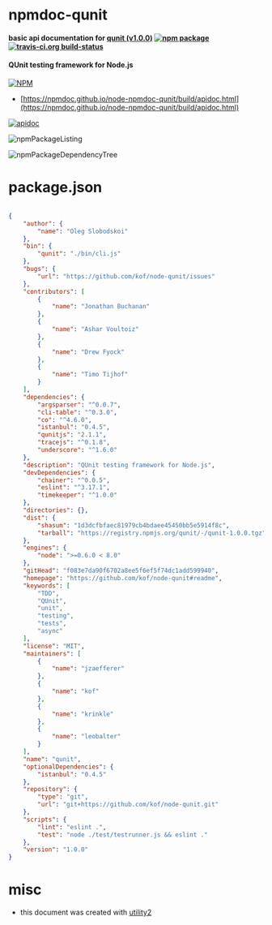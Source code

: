 # npmdoc-qunit

#### basic api documentation for  [qunit (v1.0.0)](https://github.com/kof/node-qunit#readme)  [![npm package](https://img.shields.io/npm/v/npmdoc-qunit.svg?style=flat-square)](https://www.npmjs.org/package/npmdoc-qunit) [![travis-ci.org build-status](https://api.travis-ci.org/npmdoc/node-npmdoc-qunit.svg)](https://travis-ci.org/npmdoc/node-npmdoc-qunit)

#### QUnit testing framework for Node.js

[![NPM](https://nodei.co/npm/qunit.png?downloads=true&downloadRank=true&stars=true)](https://www.npmjs.com/package/qunit)

- [https://npmdoc.github.io/node-npmdoc-qunit/build/apidoc.html](https://npmdoc.github.io/node-npmdoc-qunit/build/apidoc.html)

[![apidoc](https://npmdoc.github.io/node-npmdoc-qunit/build/screenCapture.buildCi.browser.%252Ftmp%252Fbuild%252Fapidoc.html.png)](https://npmdoc.github.io/node-npmdoc-qunit/build/apidoc.html)

![npmPackageListing](https://npmdoc.github.io/node-npmdoc-qunit/build/screenCapture.npmPackageListing.svg)

![npmPackageDependencyTree](https://npmdoc.github.io/node-npmdoc-qunit/build/screenCapture.npmPackageDependencyTree.svg)



# package.json

```json

{
    "author": {
        "name": "Oleg Slobodskoi"
    },
    "bin": {
        "qunit": "./bin/cli.js"
    },
    "bugs": {
        "url": "https://github.com/kof/node-qunit/issues"
    },
    "contributors": [
        {
            "name": "Jonathan Buchanan"
        },
        {
            "name": "Ashar Voultoiz"
        },
        {
            "name": "Drew Fyock"
        },
        {
            "name": "Timo Tijhof"
        }
    ],
    "dependencies": {
        "argsparser": "^0.0.7",
        "cli-table": "^0.3.0",
        "co": "^4.6.0",
        "istanbul": "0.4.5",
        "qunitjs": "2.1.1",
        "tracejs": "^0.1.8",
        "underscore": "^1.6.0"
    },
    "description": "QUnit testing framework for Node.js",
    "devDependencies": {
        "chainer": "^0.0.5",
        "eslint": "^3.17.1",
        "timekeeper": "^1.0.0"
    },
    "directories": {},
    "dist": {
        "shasum": "1d3dcfbfaec81979cb4bdaee45450bb5e5914f8c",
        "tarball": "https://registry.npmjs.org/qunit/-/qunit-1.0.0.tgz"
    },
    "engines": {
        "node": ">=0.6.0 < 8.0"
    },
    "gitHead": "f083e7da90f6702a8ee5f6ef5f74dc1add599940",
    "homepage": "https://github.com/kof/node-qunit#readme",
    "keywords": [
        "TDD",
        "QUnit",
        "unit",
        "testing",
        "tests",
        "async"
    ],
    "license": "MIT",
    "maintainers": [
        {
            "name": "jzaefferer"
        },
        {
            "name": "kof"
        },
        {
            "name": "krinkle"
        },
        {
            "name": "leobalter"
        }
    ],
    "name": "qunit",
    "optionalDependencies": {
        "istanbul": "0.4.5"
    },
    "repository": {
        "type": "git",
        "url": "git+https://github.com/kof/node-qunit.git"
    },
    "scripts": {
        "lint": "eslint .",
        "test": "node ./test/testrunner.js && eslint ."
    },
    "version": "1.0.0"
}
```



# misc
- this document was created with [utility2](https://github.com/kaizhu256/node-utility2)
